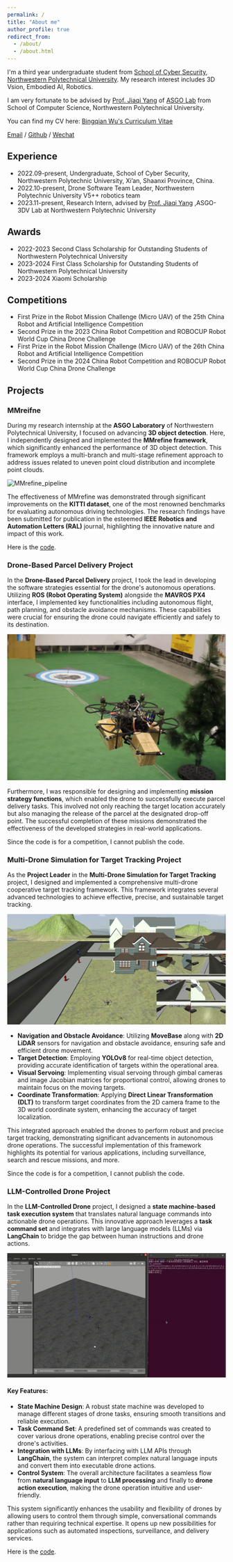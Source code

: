 ```yaml
---
permalink: /
title: "About me"
author_profile: true
redirect_from: 
  - /about/
  - /about.html
---
```


I'm a third year undergraduate student from [School of Cyber Security](https://wlkjaqxy.nwpu.edu.cn/), [Northwestern Polytechnical University](https://www.nwpu.edu.cn/).
My research interest includes 3D Vsion, Embodied AI, Robotics.

I am very fortunate to be advised by [Prof. Jiaqi Yang](https://yangjiaqihomepage.github.io/) of [ASGO Lab](https://asgo.nwpu.edu.cn/) from School of Computer Science, Northwestern Polytechnical University.

You can find my CV here: [Bingqian Wu's Curriculum Vitae](../assets/Curriculum_Vitae.pdf)

[Email](mailto:2496813401@qq.com) / [Github](https://github.com/12e21) / [Wechat](../images/wechat.jpg)

## Experience
- 2022.09-present, Undergraduate, School of Cyber Security, Northwestern Polytechnic University, Xi’an, Shaanxi Province, China.
- 2022.10-present, Drone Software Team Leader, Northwestern Polytechnic University V5++ robotics team
- 2023.11-present, Research Intern, advised by [Prof. Jiaqi Yang](https://yangjiaqihomepage.github.io/) ,ASGO-3DV Lab at Northwestern Polytechnic University

## Awards
- 2022-2023 Second Class Scholarship for Outstanding Students of Northwestern Polytechnical University
- 2023-2024 First Class Scholarship for Outstanding Students of Northwestern Polytechnical University
- 2023-2024 Xiaomi Scholarship

## Competitions
- First Prize in the Robot Mission Challenge (Micro UAV) of the 25th China Robot and Artificial Intelligence Competition
- Second Prize in the 2023 China Robot Competition and ROBOCUP Robot World Cup China Drone Challenge
- First Prize in the Robot Mission Challenge (Micro UAV) of the 26th China Robot and Artificial Intelligence Competition
- Second Prize in the 2024 China Robot Competition and ROBOCUP Robot World Cup China Drone Challenge

## Projects
### MMreifne
During my research internship at the **ASGO Laboratory** of Northwestern Polytechnical University, I focused on advancing **3D object detection**. Here, I independently designed and implemented the **MMrefine framework**, which significantly enhanced the performance of 3D object detection. This framework employs a multi-branch and multi-stage refinement approach to address issues related to uneven point cloud distribution and incomplete point clouds. 

![MMrefine_pipeline](./images/projects/MMrefine_pipeline)

The effectiveness of MMrefine was demonstrated through significant improvements on the **KITTI dataset**, one of the most renowned benchmarks for evaluating autonomous driving technologies. The research findings have been submitted for publication in the esteemed **IEEE Robotics and Automation Letters (RAL)** journal, highlighting the innovative nature and impact of this work.

Here is the [code](https://github.com/12e21/MMrefine.png).

### Drone-Based Parcel Delivery Project

In the **Drone-Based Parcel Delivery** project, I took the lead in developing the software strategies essential for the drone's autonomous operations. Utilizing **ROS (Robot Operating System)** alongside the **MAVROS PX4** interface, I implemented key functionalities including autonomous flight, path planning, and obstacle avoidance mechanisms. These capabilities were crucial for ensuring the drone could navigate efficiently and safely to its destination.

![uav_deliver](./images/projects/uav_deliver.png)

Furthermore, I was responsible for designing and implementing **mission strategy functions**, which enabled the drone to successfully execute parcel delivery tasks. This involved not only reaching the target location accurately but also managing the release of the parcel at the designated drop-off point. The successful completion of these missions demonstrated the effectiveness of the developed strategies in real-world applications.

Since the code is for a competition, I cannot publish the code.

### Multi-Drone Simulation for Target Tracking Project

As the **Project Leader** in the **Multi-Drone Simulation for Target Tracking** project, I designed and implemented a comprehensive multi-drone cooperative target tracking framework. This framework integrates several advanced technologies to achieve effective, precise, and sustainable target tracking.

![uav_track](./images/projects/uav_track.png)

- **Navigation and Obstacle Avoidance**: Utilizing **MoveBase** along with **2D LiDAR** sensors for navigation and obstacle avoidance, ensuring safe and efficient drone movement.
- **Target Detection**: Employing **YOLOv8** for real-time object detection, providing accurate identification of targets within the operational area.
- **Visual Servoing**: Implementing visual servoing through gimbal cameras and image Jacobian matrices for proportional control, allowing drones to maintain focus on the moving targets.
- **Coordinate Transformation**: Applying **Direct Linear Transformation (DLT)** to transform target coordinates from the 2D camera frame to the 3D world coordinate system, enhancing the accuracy of target localization.

This integrated approach enabled the drones to perform robust and precise target tracking, demonstrating significant advancements in autonomous drone operations. The successful implementation of this framework highlights its potential for various applications, including surveillance, search and rescue missions, and more.

Since the code is for a competition, I cannot publish the code.

### LLM-Controlled Drone Project

In the **LLM-Controlled Drone** project, I designed a **state machine-based task execution system** that translates natural language commands into actionable drone operations. This innovative approach leverages a **task command set** and integrates with large language models (LLMs) via **LangChain** to bridge the gap between human instructions and drone actions.

![uav_llm](./images/projects/uav_llm.png)

#### Key Features:
- **State Machine Design**: A robust state machine was developed to manage different stages of drone tasks, ensuring smooth transitions and reliable execution.
- **Task Command Set**: A predefined set of commands was created to cover various drone operations, enabling precise control over the drone's activities.
- **Integration with LLMs**: By interfacing with LLM APIs through **LangChain**, the system can interpret complex natural language inputs and convert them into executable drone actions.
- **Control System**: The overall architecture facilitates a seamless flow from **natural language input** to **LLM processing** and finally to **drone action execution**, making the drone operation intuitive and user-friendly.

This system significantly enhances the usability and flexibility of drones by allowing users to control them through simple, conversational commands rather than requiring technical expertise. It opens up new possibilities for applications such as automated inspections, surveillance, and delivery services.

Here is the [code](https://github.com/12e21/llm_interface).
